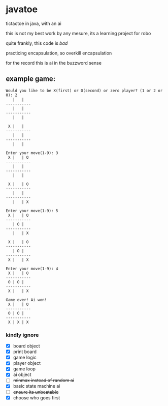 # javatoe
tictactoe in java, with an ai

this is not my best work by any mesure, its a learning project for robo

quite frankly, this code is *bad*

practicing encapsulation, so overkill encapsulation

for the record this is ai in the buzzword sense

## example game:

```
Would you like to be X(first) or O(second) or zero player? (1 or 2 or 0): 2
   |   |   
-----------
   |   |   
-----------
   |   |   

 X |   |   
-----------
   |   |   
-----------
   |   |   

Enter your move(1-9): 3
 X |   | O 
-----------
   |   |   
-----------
   |   |   

 X |   | O 
-----------
   |   |   
-----------
   |   | X 

Enter your move(1-9): 5
 X |   | O 
-----------
   | O |   
-----------
   |   | X 

 X |   | O 
-----------
   | O |   
-----------
 X |   | X 

Enter your move(1-9): 4
 X |   | O 
-----------
 O | O |   
-----------
 X |   | X 

Game over! Ai won!
 X |   | O 
-----------
 O | O |   
-----------
 X | X | X 
```


### kindly ignore


- [x] board object
- [x] print board
- [x] game logic
- [x] player object
- [x] game loop
- [x] ai object
- [ ] ~~minmax instead of random ai~~
- [x] basic state machine ai
- [ ] ~~ensure its unbeatable~~
- [x] choose who goes first
